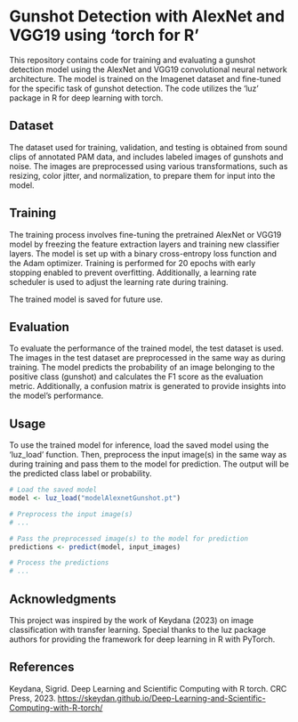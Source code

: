 Gunshot Detection with AlexNet and VGG19 using ‘torch for R’
================

<!-- README.md is generated from README.Rmd. Please edit that file -->

This repository contains code for training and evaluating a gunshot
detection model using the AlexNet and VGG19 convolutional neural network
architecture. The model is trained on the Imagenet dataset and
fine-tuned for the specific task of gunshot detection. The code utilizes
the ‘luz’ package in R for deep learning with torch.

## Dataset

The dataset used for training, validation, and testing is obtained from
sound clips of annotated PAM data, and includes labeled images of
gunshots and noise. The images are preprocessed using various
transformations, such as resizing, color jitter, and normalization, to
prepare them for input into the model.

## Training

The training process involves fine-tuning the pretrained AlexNet or
VGG19 model by freezing the feature extraction layers and training new
classifier layers. The model is set up with a binary cross-entropy loss
function and the Adam optimizer. Training is performed for 20 epochs
with early stopping enabled to prevent overfitting. Additionally, a
learning rate scheduler is used to adjust the learning rate during
training.

The trained model is saved for future use.

## Evaluation

To evaluate the performance of the trained model, the test dataset is
used. The images in the test dataset are preprocessed in the same way as
during training. The model predicts the probability of an image
belonging to the positive class (gunshot) and calculates the F1 score as
the evaluation metric. Additionally, a confusion matrix is generated to
provide insights into the model’s performance.

## Usage

To use the trained model for inference, load the saved model using the
‘luz_load’ function. Then, preprocess the input image(s) in the same way
as during training and pass them to the model for prediction. The output
will be the predicted class label or probability.

``` r
# Load the saved model
model <- luz_load("modelAlexnetGunshot.pt")

# Preprocess the input image(s)
# ...

# Pass the preprocessed image(s) to the model for prediction
predictions <- predict(model, input_images)

# Process the predictions
# ...
```

## Acknowledgments

This project was inspired by the work of Keydana (2023) on image
classification with transfer learning. Special thanks to the luz package
authors for providing the framework for deep learning in R with PyTorch.

## References

Keydana, Sigrid. Deep Learning and Scientific Computing with R torch.
CRC Press, 2023.
<https://skeydan.github.io/Deep-Learning-and-Scientific-Computing-with-R-torch/>
